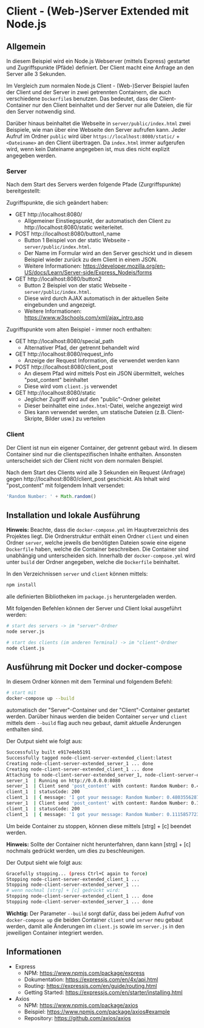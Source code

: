 # Client - (Web-)Server Extended mit Node.js

## Allgemein

In diesem Beispiel wird ein Node.js Webserver (mittels Express) gestartet und Zugriffspunkte (Pfäde) definiert. Der Client macht eine Anfrage an den Server alle 3 Sekunden.

Im Vergleich zum normalen Node.js Client - (Web-)Server Beispiel laufen der Client und der Server in zwei getrennten Containern, die auch verschiedene `Dockerfile`s benutzen. Das bedeutet, dass der Client-Container nur den Client beinhaltet und der Server nur alle Dateien, die für den Server notwendig sind.

Darüber hinaus beinhaltet die Webseite in `server/public/index.html` zwei Beispiele, wie man über eine Webseite den Server aufrufen kann. Jeder Aufruf im Ordner `public` wird über `https://localhost:8080/static/` + `<Dateiname>` an den Client übertragen. Da `index.html` immer aufgerufen wird, wenn kein Dateiname angegeben ist, mus dies nicht explizit angegeben werden.

### Server

Nach dem Start des Servers werden folgende Pfade (Zurgriffspunkte) bereitgestellt:

Zugriffspunkte, die sich geändert haben:
 * GET http://localhost:8080/
   * Allgemeiner Einstiegspunkt, der automatisch den Client zu http://localhost:8080/static weiterleitet.
 * POST http://localhost:8080/button1_name
   * Button 1 Beispiel von der static Webseite - `server/public/index.html`.
   * Der Name im Formular wird an den Server geschickt und in diesem Beispiel wieder zurück zu dem Client in einem JSON.
   * Weitere Informationen: https://developer.mozilla.org/en-US/docs/Learn/Server-side/Express_Nodejs/forms
 * GET http://localhost:8080/button2
   * Button 2 Beispiel von der static Webseite - `server/public/index.html`.
   * Diese wird durch AJAX automatisch in der aktuellen Seite eingebunden und angezeigt.
   * Weitere Informationen: https://www.w3schools.com/xml/ajax_intro.asp

Zugriffspunkte vom alten Beispiel - immer noch enthalten:
 * GET http://localhost:8080/special_path
   * Alternativer Pfad, der getrennt behandelt wird
 * GET http://localhost:8080/request_info
   * Anzeige der Request Information, die verwendet werden kann
 * POST http://localhost:8080/client_post
   * An diesem Pfad wird mittels Post ein JSON übermittelt, welches "post_content" beinhaltet
   * Diese wird vom `client.js` verwendet
 * GET http://localhost:8080/static
   * Jeglicher Zugriff wird auf den "public"-Ordner geleitet
   * Dieser beinhaltet eine `index.html`-Datei, welche angezeigt wird
   * Dies kann verwendet werden, um statische Dateien (z.B. Client-Skripte, Bilder usw.) zu verteilen

### Client

Der Client ist nun ein eigener Container, der getrennt gebaut wird. In diesem Container sind nur die clientspezifischen Inhalte enthalten. Ansonsten unterscheidet sich der Client nicht von dem normalen Beispiel.

Nach dem Start des Clients wird alle 3 Sekunden ein Request (Anfrage) gegen http://localhost:8080/client_post geschickt. Als Inhalt wird "post_content"  mit folgendem Inhalt versendet:
```js
'Random Number: ' + Math.random()
```
## Installation und lokale Ausführung

**Hinweis:** Beachte, dass die `docker-compose.yml` im Hauptverzeichnis des Projektes liegt. Die Ordnerstruktur enthält einen Ordner `client` und einen Ordner `server`, welche jeweils die benötigten Dateien sowie eine eigene `Dockerfile` haben, welche die Container beschreiben. Die Container sind unabhängig und unterscheiden sich. Innerhalb der `docker-compose.yml` wird unter `build` der Ordner angegeben, welche die `Dockerfile` beinhaltet.

In den Verzeichnissen `server` und `client` können mittels:
```sh
npm install
```
alle definierten Bibliotheken im `package.js` heruntergeladen werden.


Mit folgenden Befehlen können der Server und Client lokal ausgeführt werden:

```sh
# start des servers -> im "server"-Ordner
node server.js

# start des clients (im anderen Terminal) -> im "client"-Ordner
node client.js
```

## Ausführung mit Docker und docker-compose

In diesem Ordner können mit dem Terminal und folgendem Befehl:

```sh
# start mit
docker-compose up --build
```

automatisch der "Server"-Container und der "Client"-Container gestartet werden.
Darüber hinaus werden die beiden Container `server` und `client` mittels dem `--build` flag auch neu gebaut, damit aktuelle Änderungen enthalten sind.

Der Output sieht wie folgt aus:
```sh
Successfully built e917e4eb5191
Successfully tagged node-client-server-extended_client:latest
Creating node-client-server-extended_server_1 ... done
Creating node-client-server-extended_client_1 ... done
Attaching to node-client-server-extended_server_1, node-client-server-extended_client_1
server_1  | Running on http://0.0.0.0:8080
server_1  | Client send 'post_content' with content: Random Number: 0.4803556287641142
client_1  | statusCode: 200
client_1  | { message: 'I got your message: Random Number: 0.4803556287641142' }
server_1  | Client send 'post_content' with content: Random Number: 0.1115857723446132
client_1  | statusCode: 200
client_1  | { message: 'I got your message: Random Number: 0.1115857723446132' }
```

Um beide Container zu stoppen, können diese mittels [strg] + [c] beendet werden.

**Hinweis:** Sollte der Container nicht herunterfahren, dann kann [strg] + [c] nochmals gedrückt werden, um dies zu beschleunigen.

Der Output sieht wie folgt aus:
```sh
Gracefully stopping... (press Ctrl+C again to force)
Stopping node-client-server-extended_client_1 ... 
Stopping node-client-server-extended_server_1 ... 
# wenn nochmal [strg] + [c] gedrückt wird:
Stopping node-client-server-extended_client_1 ... done
Stopping node-client-server-extended_server_1 ... done
```

**Wichtig:** Der Parameter `--build` sorgt dafür, dass bei jedem Aufruf von `docker-compose up` die beiden Container `client` und `server` neu gebaut werden, damit alle Änderungen im `client.js` sowie im `server.js` in den jeweiligen Container integriert werden.


## Informationen

 * Express
   * NPM: https://www.npmjs.com/package/express
   * Dokumentation: https://expressjs.com/en/4x/api.html
   * Routing: https://expressjs.com/en/guide/routing.html
   * Getting Started: https://expressjs.com/en/starter/installing.html
 * Axios
   * NPM: https://www.npmjs.com/package/axios
   * Beispiel: https://www.npmjs.com/package/axios#example
   * Repository: https://github.com/axios/axios